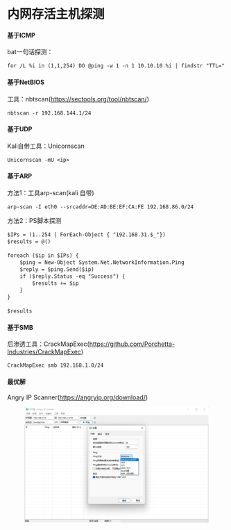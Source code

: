 # 内网存活主机探测

#### 基于ICMP

bat一句话探测：

```、
for /L %i in (1,1,254) DO @ping -w 1 -n 1 10.10.10.%i | findstr "TTL="
```

#### 基于NetBIOS

工具：nbtscan(https://sectools.org/tool/nbtscan/)

```
nbtscan -r 192.168.144.1/24
```

#### 基于UDP

Kali自带工具：Unicornscan

```
Unicornscan -mU <ip>
```

#### 基于ARP

方法1：工具arp-scan(kali 自带)

```
arp-scan -I eth0 --srcaddr=DE:AD:BE:EF:CA:FE 192.168.86.0/24
```

方法2：PS脚本探测

```
$IPs = (1..254 | ForEach-Object { "192.168.31.$_"})
$results = @()

foreach ($ip in $IPs) {
    $ping = New-Object System.Net.NetworkInformation.Ping
    $reply = $ping.Send($ip)
    if ($reply.Status -eq "Success") {
        $results += $ip
    }
}

$results

```

#### 基于SMB

后渗透工具：CrackMapExec(https://github.com/Porchetta-Industries/CrackMapExec)

```
CrackMapExec smb 192.168.1.0/24
```

#### 最优解

Angry IP Scanner(https://angryip.org/download/)

<figure><img src="../../.gitbook/assets/image (28).png" alt=""><figcaption></figcaption></figure>
